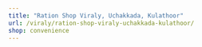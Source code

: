 ```yaml
---
title: "Ration Shop Viraly, Uchakkada, Kulathoor"
url: /viraly/ration-shop-viraly-uchakkada-kulathoor/
shop: convenience
---
```

